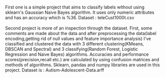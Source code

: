 First one is a simple project that aims to classify labels without using sklearn's Gaussian Naive Bayes algorithm. It uses only numeric attributes and has an accuracy which is %36. Dataset : teleCust1000t.csv \
\
Second project is more of an inspection through the dataset. First, some comments are made about the data and after preprocessing the data(label encoding,getting rid of null values and feature importance analysis) I've classified and clustered the data with 3 different clustering(KMeans, DBSCAN and Spectral) and 3 classifying(Random Forest, Logistic Regression and Naive Bayes) algorithms. Accuracies and performance scores(precision,recall etc.) are calculated by using confusion matrices and methods of algorithms. Sklearn, pandas and numpy libraries are used in this project. Dataset is : Autism-Adolescent-Data.arff
